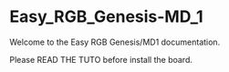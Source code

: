 # Easy_RGB_Genesis-MD_1

Welcome to the Easy RGB Genesis/MD1 documentation.

Please READ THE TUTO before install the board.
